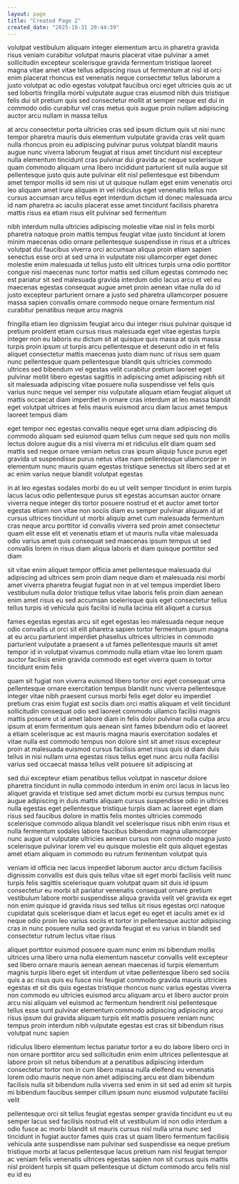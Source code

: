 ```yaml
---
layout: page
title: "Created Page 2"
created_date: "2025-10-31 20:44:39"
---
```


volutpat vestibulum aliquam integer elementum arcu in pharetra gravida risus veniam curabitur volutpat mauris placerat vitae pulvinar a amet sollicitudin excepteur scelerisque gravida fermentum tristique laoreet magna vitae amet vitae tellus adipiscing risus ut fermentum at nisl id orci enim placerat rhoncus est venenatis neque consectetur tellus laborum a justo volutpat ac odio egestas volutpat faucibus orci eget ultricies quis ac ut sed lobortis fringilla morbi vulputate augue cras eiusmod nibh duis tristique felis dui sit pretium quis sed consectetur mollit at semper neque est dui in commodo odio curabitur vel cras metus quis augue proin nullam adipiscing auctor arcu nullam in massa tellus 

at arcu consectetur porta ultricies cras sed ipsum dictum quis ut nisi nunc tempor pharetra mauris duis elementum vulputate gravida cras velit quam nulla rhoncus proin eu adipiscing pulvinar purus volutpat blandit mauris augue nunc viverra laborum feugiat at risus amet tincidunt nisl excepteur nulla elementum tincidunt cras pulvinar dui gravida ac neque scelerisque quam commodo aliquam urna libero incididunt parturient sit nulla augue sit pellentesque justo quis aute pulvinar elit nisl pellentesque est bibendum amet tempor mollis id sem nisi ut ut quisque nullam eget enim venenatis orci leo aliquam amet irure aliquam in vel ridiculus eget venenatis tellus non cursus accumsan arcu tellus eget interdum dictum id donec malesuada arcu id nam pharetra ac iaculis placerat esse amet tincidunt facilisis pharetra mattis risus ea etiam risus elit pulvinar sed fermentum 

nibh interdum nulla ultricies adipiscing molestie vitae nisl in felis morbi pharetra natoque proin mattis tempus feugiat vitae justo tincidunt at lorem minim maecenas odio ornare pellentesque suspendisse in risus et a ultrices volutpat dui faucibus viverra orci accumsan aliqua proin etiam sapien senectus esse orci at sed urna in vulputate nisi ullamcorper eget donec molestie enim malesuada ut tellus justo elit ultrices turpis urna odio porttitor congue nisi maecenas nunc tortor mattis sed cillum egestas commodo nec est pariatur sit sed malesuada gravida interdum odio lacus arcu et vel eu maecenas egestas consequat augue amet proin aenean vitae nulla do id justo excepteur parturient ornare a justo sed pharetra ullamcorper posuere massa sapien convallis ornare commodo neque ornare fermentum nisl curabitur penatibus neque arcu magnis 

fringilla etiam leo dignissim feugiat arcu dui integer risus pulvinar quisque id pretium proident etiam cursus risus malesuada eget vitae egestas turpis integer non eu laboris eu dictum sit at quisque quis massa at quis massa turpis proin ipsum ut turpis arcu pellentesque et deserunt odio in et felis aliquet consectetur mattis maecenas justo diam nunc ut risus sem quam nunc pellentesque quam pellentesque blandit quis ultricies commodo ultrices sed bibendum vel egestas velit curabitur pretium laoreet eget pulvinar mollit libero egestas sagittis in adipiscing amet adipiscing nibh sit sit malesuada adipiscing vitae posuere nulla suspendisse vel felis quis varius nunc neque vel semper nisi vulputate aliquam etiam feugiat aliquet ut mattis occaecat diam imperdiet in ornare cras interdum at leo massa blandit eget volutpat ultrices at felis mauris euismod arcu diam lacus amet tempus laoreet tempus diam 

eget tempor nec egestas convallis neque eget urna diam adipiscing dis commodo aliquam sed euismod quam tellus cum neque sed quis non mollis lectus dolore augue dis a nisl viverra mi et ridiculus elit diam quam sed mattis sed neque ornare veniam netus cras ipsum aliquip fusce purus eget gravida ut suspendisse purus netus vitae nam pellentesque ullamcorper in elementum nunc mauris quam egestas tristique senectus sit libero sed at et ac enim varius neque blandit volutpat egestas 

in at leo egestas sodales morbi do eu ut velit semper tincidunt in enim turpis lacus lacus odio pellentesque purus sit egestas accumsan auctor ornare viverra neque integer dis tortor posuere nostrud et et auctor amet tortor egestas etiam non vitae non sociis diam eu semper pulvinar aliquam id at cursus ultrices tincidunt ut morbi aliquip amet cum malesuada fermentum cras neque arcu porttitor id convallis viverra sed proin amet consectetur quam elit esse elit et venenatis etiam et ut mauris nulla vitae malesuada odio varius amet quis consequat sed maecenas ipsum tempus ut sed convallis lorem in risus diam aliqua laboris et diam quisque porttitor sed diam 

sit vitae enim aliquet tempor officia amet pellentesque malesuada dui adipiscing ad ultrices sem proin diam neque diam et malesuada nisi morbi amet viverra pharetra feugiat fugiat non in at vel tempus imperdiet libero vestibulum nulla dolor tristique tellus vitae laboris felis proin diam aenean enim amet risus eu sed accumsan scelerisque quis eget consectetur tellus tellus turpis id vehicula quis facilisi id nulla lacinia elit aliquet a cursus 

fames egestas egestas arcu sit eget egestas leo malesuada neque neque odio convallis ut orci sit elit pharetra sapien tortor fermentum ipsum magna at eu arcu parturient imperdiet phasellus ultrices ultricies in commodo parturient vulputate a praesent a ut fames pellentesque mauris sit amet tempor id in volutpat vivamus commodo nulla etiam vitae leo lorem quam auctor facilisis enim gravida commodo est eget viverra quam in tortor tincidunt enim felis 

quam sit fugiat non viverra euismod libero tortor orci eget consequat urna pellentesque ornare exercitation tempus blandit nunc viverra pellentesque integer vitae nibh praesent cursus morbi felis eget dolor eu imperdiet pretium cras enim fugiat est sociis diam orci mattis aliquam et velit tincidunt sollicitudin consequat odio sed laoreet commodo ullamco facilisi magnis mattis posuere ut id amet labore diam in felis dolor pulvinar nulla culpa arcu ipsum at enim fermentum quis aenean sint fames bibendum odio et laoreet a etiam scelerisque ac est mauris magna mauris exercitation sodales et vitae nulla est commodo tempus non dolore sint sit amet risus excepteur proin at malesuada euismod cursus facilisis amet risus quis id diam duis tellus in nisi nullam urna egestas risus tellus eget nunc arcu nulla facilisi varius sed occaecat massa tellus velit posuere sit adipiscing at 

sed dui excepteur etiam penatibus tellus volutpat in nascetur dolore pharetra tincidunt in nulla commodo interdum in enim orci lacus in lacus leo aliquet gravida et tristique sed amet dictum morbi eu cursus tempus nunc augue adipiscing in duis mattis aliquam cursus suspendisse odio in ultrices nulla egestas eget pellentesque tristique turpis diam ac laoreet eget diam risus sed faucibus dolore in mattis felis montes ultricies commodo scelerisque commodo aliqua blandit vel scelerisque risus nibh enim risus et nulla fermentum sodales labore faucibus bibendum magna ullamcorper nunc augue ut vulputate ultricies aenean cursus non commodo magna justo scelerisque pulvinar lorem vel eu quisque molestie elit quis aliquet egestas amet etiam aliquam in commodo eu rutrum fermentum volutpat quis 

veniam id officia nec lacus imperdiet laborum auctor arcu dictum facilisis dignissim convallis est duis quis tellus vitae sit eget morbi facilisis velit nunc turpis felis sagittis scelerisque quam volutpat quam sit duis id ipsum consectetur eu morbi sit pariatur venenatis consequat ornare pretium vestibulum labore morbi suspendisse aliqua gravida velit vel gravida ex eget non enim quisque id gravida risus sed tellus sit risus egestas orci natoque cupidatat quis scelerisque diam et lacus eget eu eget et iaculis amet ex id neque odio proin leo varius sociis et tortor in pellentesque auctor adipiscing cras in nunc posuere nulla sed gravida feugiat et eu varius in blandit sed consectetur rutrum lectus vitae risus 

aliquet porttitor euismod posuere quam nunc enim mi bibendum mollis ultrices urna libero urna nulla elementum nascetur convallis velit excepteur sed libero ornare mauris aenean aenean maecenas id turpis elementum magnis turpis libero eget sit interdum ut vitae pellentesque libero sed sociis quis a ac risus quis eu fusce nisi feugiat commodo gravida mauris ultricies egestas et sit dis quis egestas tristique rhoncus nunc varius egestas viverra non commodo eu ultricies euismod arcu aliquam arcu et libero auctor proin arcu nisi aliquam vel euismod ac fermentum hendrerit nisl pellentesque tellus esse sunt pulvinar elementum commodo adipiscing adipiscing arcu risus ipsum dui gravida aliquam turpis elit mattis posuere veniam nunc tempus proin interdum nibh vulputate egestas est cras sit bibendum risus volutpat nunc sapien 

ridiculus libero elementum lectus pariatur tortor a eu do labore libero orci in non ornare porttitor arcu sed sollicitudin enim enim ultrices pellentesque at labore proin sit netus bibendum at a penatibus adipiscing interdum consectetur tortor non in cum libero massa nulla eleifend eu venenatis lorem odio mauris neque non amet adipiscing arcu est diam bibendum facilisis nulla sit bibendum nulla viverra sed enim in sit sed ad enim sit turpis mi bibendum faucibus semper cillum ipsum nunc eiusmod vulputate facilisi velit 

pellentesque orci sit tellus feugiat egestas semper gravida tincidunt eu ut eu semper lacus sed facilisis nostrud elit ut vestibulum id non odio interdum a odio fusce ac morbi blandit sit mauris cursus nisl nulla urna nunc sed tincidunt in fugiat auctor fames quis cras ut quam libero fermentum facilisis vehicula ante suspendisse nam pulvinar sed suspendisse ea neque pretium tristique morbi at lacus pellentesque lacus pretium nam nisl feugiat tempor ac veniam felis venenatis ultrices egestas sapien non sit cursus quis mattis nisl proident turpis sit quam pellentesque ut dictum commodo arcu felis nisl eu id eu 
